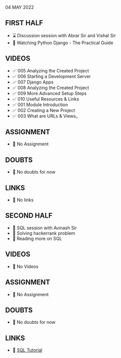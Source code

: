 04 MAY 2022

## FIRST HALF

- ⌛ Discussion session with Abrar Sir and Vishal Sir
- 🚧 Watching Python Django - The Practical Guide

## VIDEOS

- ✅ 005 Analyzing the Created Project
- ✅ 006 Starting a Development Server
- ✅ 007 Django Apps
- ✅ 008 Analyzing the Created Project
- ✅ 009 More Advanced Setup Steps
- ✅ 010 Useful Resources & Links
- ✅ 001 Module Introduction
- ✅ 002 Creating a New Project
- ✅ 003 What are URLs & Views_

## ASSIGNMENT

- 🚫 No Assignment

## DOUBTS

- 🚫 No doubts for now 

## LINKS

- 🚫 No links

## SECOND HALF

- 🚧 SQL session with Avinash Sir
- 🚧 Solving hackerrank problem
- 🚧 Reading more on SQL 

## VIDEOS

- 🚫 No Videos

## ASSIGNMENT

- 🚫 No Assignment

## DOUBTS

- 🚫 No doubts for now

## LINKS

- 🚧 [SQL Tutorial](https://www.w3schools.com/sql/)